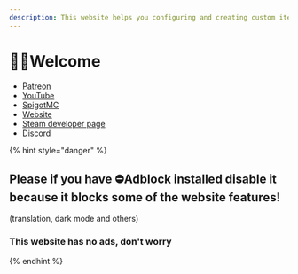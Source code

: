 ```yaml
---
description: This website helps you configuring and creating custom items for my plugin
---
```


# 👋🏻Welcome

* [Patreon](http://patreon.com/lonedev)
* [YouTube](http://youtube.com/lonedev)
* [SpigotMC](https://www.spigotmc.org/members/lonedev.88296/#resources)
* [Website](https://www.matteodev.it/)
* [Steam developer page](https://store.steampowered.com/developer/LoneDev/)
* [Discord](https://discord.gg/4dfnpUK)

{% hint style="danger" %}
## Please if you have ⛔️Adblock installed disable it because it blocks some of the website features!

\(translation, dark mode and others\)

### This website has no ads, don't worry
{% endhint %}

